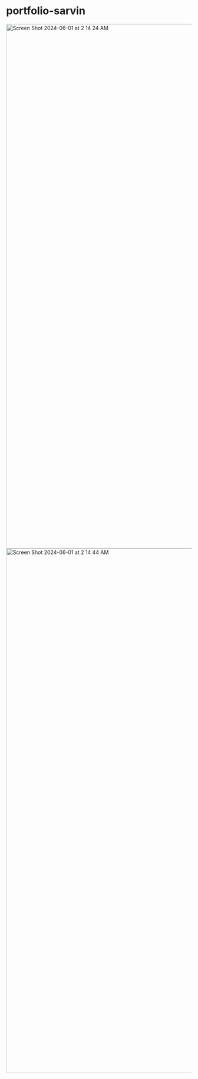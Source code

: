 # portfolio-sarvin

<img width="1422" alt="Screen Shot 2024-06-01 at 2 14 24 AM" src="https://github.com/sarvinnazeri/portfolio-sarvin/assets/166671712/a047fd49-cade-48d2-ba30-34fa8cfd06af">

<img width="1423" alt="Screen Shot 2024-06-01 at 2 14 44 AM" src="https://github.com/sarvinnazeri/portfolio-sarvin/assets/166671712/9948f7cc-91d4-4f3a-a08f-5865a8ca69e1">
